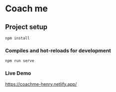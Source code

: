 # Coach me

## Project setup

```
npm install
```

### Compiles and hot-reloads for development

```
npm run serve
```

### Live Demo

https://coachme-henry.netlify.app/
